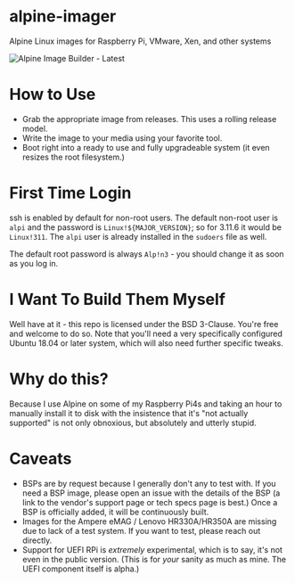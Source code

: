 # alpine-imager
Alpine Linux images for Raspberry Pi, VMware, Xen, and other systems

![Alpine Image Builder - Latest](https://github.com/rootwyrm/alpine-imager/workflows/Alpine%20Image%20Builder%20-%20Latest/badge.svg)

# How to Use
* Grab the appropriate image from releases. This uses a rolling release model.
* Write the image to your media using your favorite tool.
* Boot right into a ready to use and fully upgradeable system (it even resizes the root filesystem.)

# First Time Login
ssh is enabled by default for non-root users. The default non-root user is `alpi` and the password is `Linux!${MAJOR_VERSION}`; so for 3.11.6 it would be `Linux!311`. The `alpi` user is already installed in the `sudoers` file as well.

The default root password is always `Alp!n3` - you should change it as soon as you log in.

# I Want To Build Them Myself
Well have at it - this repo is licensed under the BSD 3-Clause. You're free and welcome to do so. Note that you'll need a very specifically configured Ubuntu 18.04 or later system, which will also need further specific tweaks. 

# Why do this?
Because I use Alpine on some of my Raspberry Pi4s and taking an hour to manually install it to disk with the insistence that it's "not actually supported" is not only obnoxious, but absolutely and utterly stupid.

# Caveats
* BSPs are by request because I generally don't any to test with. If you need a BSP image, please open an issue with the details of the BSP (a link to the vendor's support page or tech specs page is best.) Once a BSP is officially added, it will be continuously built.
* Images for the Ampere eMAG / Lenovo HR330A/HR350A are missing due to lack of a test system. If you want to test, please reach out directly.
* Support for UEFI RPi is _extremely_ experimental, which is to say, it's not even in the public version. (This is for _your_ sanity as much as mine. The UEFI component itself is alpha.)

